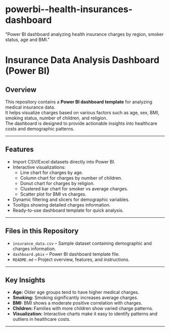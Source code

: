 # powerbi--health-insurances-dashboard
"Power BI dashboard analyzing health insurance charges by region, smoker status, age and BMI."
# Insurance Data Analysis Dashboard (Power BI)

## Overview
This repository contains a **Power BI dashboard template** for analyzing medical insurance data.  
It helps visualize charges based on various factors such as age, sex, BMI, smoking status, number of children, and religion.  
The dashboard is designed to provide actionable insights into healthcare costs and demographic patterns.

---

## Features
- Import CSV/Excel datasets directly into Power BI.
- Interactive visualizations:
  - Line chart for charges by age.
  - Column chart for charges by number of children.
  - Donut chart for charges by religion.
  - Clustered bar chart for smoker vs average charges.
  - Scatter plot for BMI vs charges.
- Dynamic filtering and slicers for demographic variables.
- Tooltips showing detailed charges information.
- Ready-to-use dashboard template for quick analysis.

---

## Files in this Repository
- `insurance_data.csv` – Sample dataset containing demographic and charges information.  
- `dashboard.pbix` – Power BI dashboard template file.  
- `README.md` – Project overview, features, and instructions.

---

## Key Insights
- **Age:** Older age groups tend to have higher medical charges.  
- **Smoking:** Smoking significantly increases average charges.  
- **BMI:** BMI shows a moderate positive correlation with charges.  
- **Children:** Families with more children show varied charge patterns.  
- **Visualization:** Interactive charts make it easy to identify patterns and outliers in healthcare costs.

---




